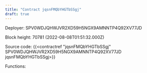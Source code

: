 ```yaml
---
title: "Contract jqsnFMQbYHGTbSSgj"
draft: true
---
```

Deployer: SPV0WDJQHWJVR2XD59H5NGX9AMNNTP4Q92XV77JD


 



Block height: 70781 (2022-08-08T01:51:32.000Z)

Source code: {{<contractref "jqsnFMQbYHGTbSSgj" SPV0WDJQHWJVR2XD59H5NGX9AMNNTP4Q92XV77JD jqsnFMQbYHGTbSSgj>}}

Functions:


